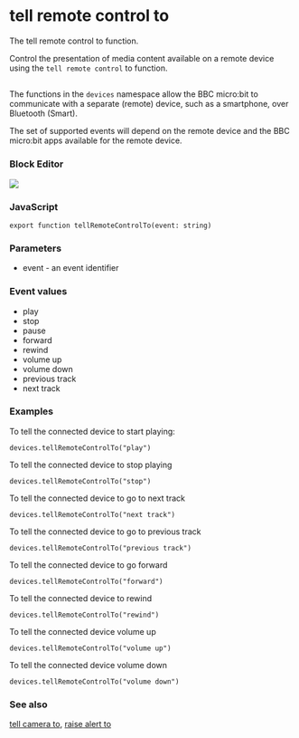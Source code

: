 # tell remote control to

The tell remote control to function.

Control the presentation of media content available on a remote device using the `tell remote control` to function.

## 

The functions in the ``devices`` namespace allow the BBC micro:bit to communicate with a separate (remote) device, such as a smartphone, over Bluetooth (Smart).

The set of supported events will depend on the remote device and the BBC micro:bit apps available for the remote device.

### Block Editor

![](/static/mb/tell-remote-control-to-0.png)

### JavaScript

```
export function tellRemoteControlTo(event: string)
```

### Parameters

* event - an event identifier

### Event values

* play
* stop
* pause
* forward
* rewind
* volume up
* volume down
* previous track
* next track

### Examples

To tell the connected device to start playing:

```
devices.tellRemoteControlTo("play")
```

To tell the connected device to stop playing

```
devices.tellRemoteControlTo("stop")
```

To tell the connected device to go to next track

```
devices.tellRemoteControlTo("next track")
```

To tell the connected device to go to previous track

```
devices.tellRemoteControlTo("previous track")
```

To tell the connected device to go forward

```
devices.tellRemoteControlTo("forward")
```

To tell the connected device to rewind

```
devices.tellRemoteControlTo("rewind")
```

To tell the connected device volume up

```
devices.tellRemoteControlTo("volume up")
```

To tell the connected device volume down

```
devices.tellRemoteControlTo("volume down")
```

### See also

[tell camera to](/reference/devices/tell-camera-to), [raise alert to](/reference/devices/raise-alert-to)

